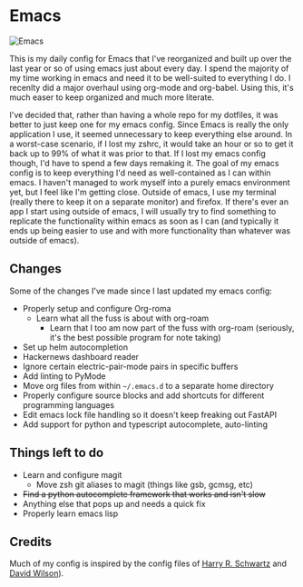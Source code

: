 # Emacs


![Emacs](https://raw.githubusercontent.com/kmg731/emacs-config/master/screenshots/Screenshot%20from%202021-08-10%2022-29-09_UPDATED.png)


This is my daily config for Emacs that I've reorganized and built up over the
last year or so of using emacs just about every day. I spend the majority of my
time working in emacs and need it to be well-suited to everything I do. I
recenlty did a major overhaul using org-mode and org-babel. Using this, it's
much easer to keep organized and much more literate.

I've decided that, rather than having a whole repo for my dotfiles, it was
better to just keep one for my emacs config. Since Emacs is really the only
application I use, it seemed unnecessary to keep everything else around. In a
worst-case scenario, if I lost my zshrc, it would take an hour or so to get it
back up to 99% of what it was prior to that. If I lost my emacs config though,
I'd have to spend a few days remaking it. The goal of my emacs config is to keep
everything I'd need as well-contained as I can within emacs. I haven't managed
to work myself into a purely emacs environment yet, but I feel like I'm getting
close. Outside of emacs, I use my terminal (really there to keep it on a
separate monitor) and firefox. If there's ever an app I start using outside of
emacs, I will usually try to find something to replicate the functionality
within emacs as soon as I can (and typically it ends up being easier to use
and with more functionality than whatever was outside of emacs).

## Changes

Some of the changes I've made since I last updated my emacs config:
- Properly setup and configure Org-roma
  - Learn what all the fuss is about with org-roam
	- Learn that I too am now part of the fuss with org-roam
	  (seriously, it's the best possible program for note taking)
- Set up helm autocompletion
- Hackernews dashboard reader
- Ignore certain electric-pair-mode pairs in specific buffers
- Add linting to PyMode
- Move org files from within `~/.emacs.d` to a separate home directory
- Properly configure source blocks and add shortcuts
  for different programming languages
- Edit emacs lock file handling so it doesn't keep freaking out FastAPI
- Add support for python and typescript autocomplete, auto-linting

## Things left to do

- Learn and configure magit
  - Move zsh git aliases to magit (things like gsb, gcmsg, etc)
- ~~Find a python autocomplete framework that works and isn't slow~~
- Anything else that pops up and needs a quick fix
- Properly learn emacs lisp

## Credits

Much of my config is inspired by the config files of [Harry R. Schwartz](https://github.com/hrs/dotfiles/blob/main/emacs/dot-emacs.d/configuration.org)
and [David Wilson](https://github.com/daviwil/dotfiles/blob/master/Emacs.org)).
